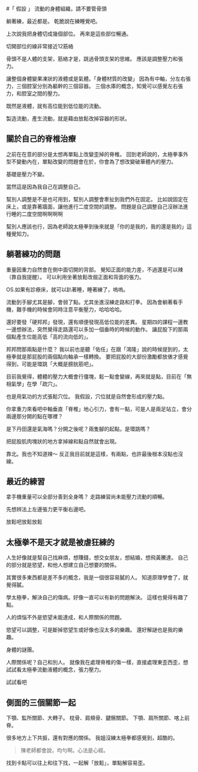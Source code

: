 #「 假設 」 流動的身體組織，請不要管骨頭

躺著練，最近都是。
乾脆說在練睡覺吧。

上次說我把身體切成幾個部位。
再來是這些部位暢通。

切開部位的線非常接近12筋絡

骨頭不是人體的支架，筋絡才是，跳過骨頭支架的思維。
應該是調整壓力和張力。

讓整個身體變果凍狀的液體或是氣體。「身體材質的改變」
因為有中軸，分左右張力，三個腔室分別為軀幹的三個容器。
三個水庫的概念，知覺可以感覺左右張力，和腔室之間的壓力。

既然是液體，就有高位能到低位能的流動。

製造流動，產生流動，就是藉由放鬆改掉容器的形狀。

## 關於自己的脊椎治療

之前在在意的部分是太想再單點上改變歪掉的脊椎。
回到老師說的，太極拳事外型不變動內在，單點改變的問題會在於，你會為了想改變破華體內的壓力。

基礎是壓力不變。

當然這是因為我自己在調整自己。

幫別人調整是不是也可用到，幫別人調整會牽扯到我們外在固定。
比如說固定在床上，或是靠著牆面，讓他進行二度空間的調整。
問題是自己調整自己沒辦法進行睡的二度空間啊啊啊啊

幫別人應該也行，因為老師說太極拳到後來就是「你的是我的，我的還是我的」這種覺知力。

## 躺著練功的問題

重量因重力自然會在側中面切開的背部。
覺知正面的能力差，不過還是可以辣（靠自我提醒）。
可以利用坐著放鬆改倔正面和背面的張力。

OS.如果有診療床，就可以趴著睡，睡著練了，嗚嗚。

流動到手腳尤其是腳，會弱了點。尤其坐進沒練走路和打拳。
因為會躺著看手機，難手機的時候會同時注意平衡壓力，哈哈哈哈。

還好要發「硬邦邦」發現，還有順便發現高低位能的差異。
星期四的課程一邊教一邊想辦法，突然覺得走路還可以多加一個垂時的時候的動作。
讓屁股下的那兩個點產生位能高低「高的流向低的」。

邦邦問那兩點是什麼？
我以前也是聽「佑任」在跟「鴻隆」說的時候提到的，太極拳就是那屁股的兩個點向軸承一樣轉換。
要把屁股的大部份激勵都放俵才感覺得到，可能是環跳「大概是膀胱筋吧」。

目前我覺得，體體的壓力大概會行僵塊，鬆一點會變線，再來就是點，目前在「無相氣學」在學「疏穴」。

也是用氣功的方式張鬆穴位。
我假設，穴位就是自然會形成的壓力點。

你拿重力來看吧中軸垂直「脊椎」地心引力，會有一點，可是人是兩足站立，會分兩邊那分開的點在哪裡？

是下丹田還是氣海嗎？分開之後呢？兩隻腳的起點，是環跳嗎？

把屁股肌肉塊狀的地方拿掉線和點自然就會出現。

靠北。我也不知道辣～
反正我目前就是這樣，有兩點，也許最後根本沒點也沒線。

## 最近的練習

拿手機重量可以全部分善到全身嗎？
走路練習尚未能壓力流動的順暢。

先想辨法上左邊張力更平衡右邊吧。

放鬆吧放鬆放鬆

## 太極拳不是天才就是被虐狂練的

人生好像就是幫自己找麻煩，想賺錢，想交女朋友，想結婚，想飛黃騰達。
自己的部分就是慾望，和他人想建立自己想要的關係。

其實很多東西都是差不多的概念，我是一個很容易膩的人。
知道原理學會了，就覺得膩。

學太極拳，解決自己的傷病。好像一直可以有新的問題解決。
這樣也覺得有趣了點。

人的煩惱不外是慾望未能達成，和人際關係的問題。

慾望可以調整，可是斷掉慾望生或好像也沒太多的樂趣。
還好解謎也是我的樂趣。

身體的謎團。

人際關係呢？自己和別人。
就像我在處理脊椎的傷一樣，直接處理東歪西歪，想試試看太極拳流動液體的概念，張力壓力。

試試看吧

## 側面的三個關節一起

下顎、監所關節、大轉子。
枕骨、肩頰骨、鍵髂關節。
下顎、肩所關節、喀上前脊。

很多地方上下共振，還有對應的關係。
我姐沒練太極拳都感覺到，超酷的。

> 陳老師都會說，均勻啊。心法是心經。

找到卡點可以往上和往下找，一起解「放鬆」，單點解容易歪。